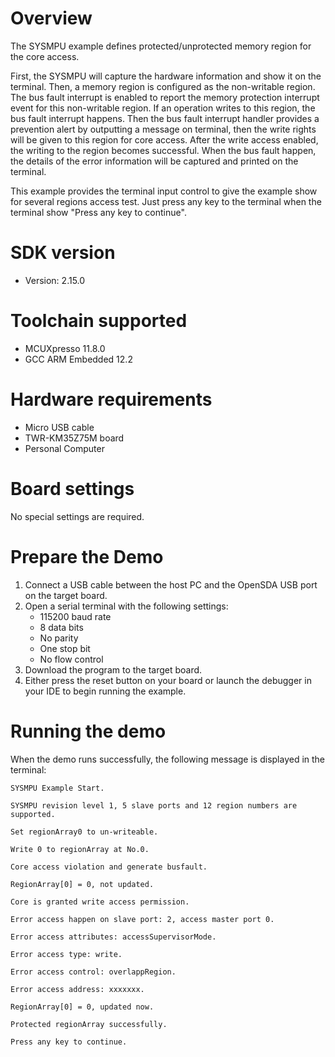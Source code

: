 Overview
========

The SYSMPU example defines protected/unprotected memory region for the core access.

First, the SYSMPU will capture the hardware information and show it on the
terminal. Then, a memory region is configured as the non-writable region. The
bus fault interrupt is enabled to report the memory protection interrupt event
for this non-writable region. If an operation writes to this region, the bus
fault interrupt happens. Then the bus fault interrupt handler provides a
prevention alert by outputting a message on terminal, then the write rights
will be given to this region for core access. After the write access enabled,
the writing to the region becomes successful. When the bus fault happen, the
details of the error information will be captured and printed on the terminal.

This example provides the terminal input control to give the example show for 
several regions access test. Just press any key to the terminal when the
terminal show "Press any key to continue".

SDK version
===========
- Version: 2.15.0

Toolchain supported
===================
- MCUXpresso  11.8.0
- GCC ARM Embedded  12.2

Hardware requirements
=====================
- Micro USB cable
- TWR-KM35Z75M board
- Personal Computer

Board settings
==============
No special settings are required.

Prepare the Demo
================
1.  Connect a USB cable between the host PC and the OpenSDA USB port on the target board.
2.  Open a serial terminal with the following settings:
    - 115200 baud rate
    - 8 data bits
    - No parity
    - One stop bit
    - No flow control
3. Download the program to the target board.
4. Either press the reset button on your board or launch the debugger in your IDE to begin running the example.

Running the demo
================
When the demo runs successfully, the following message is displayed in the terminal:
~~~~~~~~~~~~~~~~~~~~~~~~~~~~~~~~~~~~~~~~~~~~~~~~~~~~~~~~~~~~~~~~~~~~~~~~~~~~~~~
SYSMPU Example Start.

SYSMPU revision level 1, 5 slave ports and 12 region numbers are supported.

Set regionArray0 to un-writeable.

Write 0 to regionArray at No.0.

Core access violation and generate busfault.

RegionArray[0] = 0, not updated.

Core is granted write access permission.

Error access happen on slave port: 2, access master port 0.

Error access attributes: accessSupervisorMode.

Error access type: write.

Error access control: overlappRegion.

Error access address: xxxxxxx.

RegionArray[0] = 0, updated now.

Protected regionArray successfully.

Press any key to continue.
~~~~~~~~~~~~~~~~~~~~~~~~~~~~~~~~~~~~~~~~~~~~~~~~~~~~~~~~~~~~~~~~~~~~~~~~~~~~~~~~~
